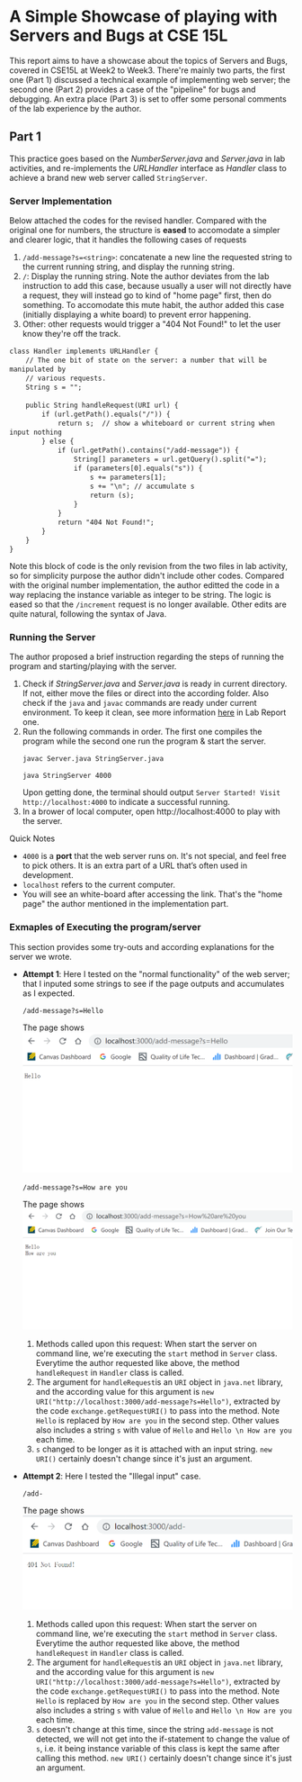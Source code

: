 # A Simple Showcase of playing with Servers and Bugs at CSE 15L
This report aims to have a showcase about the topics of Servers and Bugs, covered in CSE15L at Week2 to Week3. There're mainly two parts, the first one (Part 1) discussed a technical example of implementing web server; the second one (Part 2) provides a case of the "pipeline" for bugs and debugging. An extra place (Part 3) is set to offer some personal comments of the lab experience by the author.

## Part 1
This practice goes based on the *NumberServer.java* and *Server.java* in lab activities, and re-implements the *URLHandler* interface as *Handler* class to achieve a brand new web server called `StringServer`.

### Server Implementation
Below attached the codes for the revised handler. Compared with the original one for numbers, the structure is **eased** to accomodate a simpler and clearer logic, that it handles the following cases of requests
1. `/add-message?s=<string>`: concatenate a new line the requested string to the current running string, and display the running string.
2. `/`: Display the running string. Note the author deviates from the lab instruction to add this case, because usually a user will not directly have a request, they will instead go to kind of "home page" first, then do something. To accomodate this mute habit, the author added this case (initially displaying a white board) to prevent error happening.
3. Other: other requests would trigger a "404 Not Found!" to let the user know they're off the track.

```
class Handler implements URLHandler {
    // The one bit of state on the server: a number that will be manipulated by
    // various requests.
    String s = "";

    public String handleRequest(URI url) {
        if (url.getPath().equals("/")) {
            return s;  // show a whiteboard or current string when input nothing
        } else {
            if (url.getPath().contains("/add-message")) {
                String[] parameters = url.getQuery().split("=");
                if (parameters[0].equals("s")) {
                    s += parameters[1];
                    s += "\n"; // accumulate s
                    return (s);
                }
            }
            return "404 Not Found!";
        }
    }
}
```
Note this block of code is the only revision from the two files in lab activity, so for simplicity purpose the author didn't include other codes. Compared with the original number implementation, the author editted the code in a way replacing the instance variable as integer to be string. The logic is eased so that the `/increment` request is no longer available. Other edits are quite natural, following the syntax of Java.

### Running the Server
The author proposed a brief instruction regarding the steps of running the program and starting/playing with the server.
1. Check if *StringServer.java* and *Server.java* is ready in current directory. If not, either move the files or direct into the according folder. Also check if the `java` and `javac` commands are ready under current environment. To keep it clean, see more information [here](https://stevela-hn.github.io/cse15l-lab-reports/) in Lab Report one.
2. Run the following commands in order. The first one compiles the program while the second one run the program & start the server.
    ```
    javac Server.java StringServer.java
    ```
    ```
    java StringServer 4000
    ```
    Upon getting done, the terminal should output `Server Started! Visit http://localhost:4000` to indicate a successful running.
3. In a brower of local computer, open http://localhost:4000 to play with the server.

Quick Notes
- `4000` is a **port** that the web server runs on. It's not special, and feel free to pick others. It is an extra part of a URL that’s often used in development.
- `localhost` refers to the current computer.
- You will see an white-board after accessing the link. That's the "home page" the author mentioned in the implementation part.

### Exmaples of Executing the program/server
This section provides some try-outs and according explanations for the server we wrote.

- **Attempt 1**: Here I tested on the "normal functionality" of the web server; that I inputed some strings to see if the page outputs and accumulates as I expected.
    ```
    /add-message?s=Hello
    ```
    The page shows
    ![Image2](L2P1.png)

    ```
    /add-message?s=How are you
    ```
    The page shows
    ![Image2](L2P2.png)
    1. Methods called upon this request: When start the server on command line, we're executing the `start` method in `Server` class. Everytime the author requested like above, the method `handleRequest` in `Handler` class is called.
    2. The argument for `handleRequest`is an `URI` object in `java.net` library, and the according value for this argument is `new URI("http://localhost:3000/add-message?s=Hello")`, extracted by the code `exchange.getRequestURI()` to pass into the method. Note `Hello` is replaced by `How are you` in the second step. Other values also includes a string `s` with value of `Hello` and `Hello \n How are you` each time.
    3. `s` changed to be longer as it is attached with an input string. `new URI()` certainly doesn't change since it's just an argument.

- **Attempt 2**: Here I tested the "Illegal input" case.
    ```
    /add-
    ```
    The page shows
    ![Image2](L2P3.png)
    1. Methods called upon this request: When start the server on command line, we're executing the `start` method in `Server` class. Everytime the author requested like above, the method `handleRequest` in `Handler` class is called.
    2. The argument for `handleRequest`is an `URI` object in `java.net` library, and the according value for this argument is `new URI("http://localhost:3000/add-message?s=Hello")`, extracted by the code `exchange.getRequestURI()` to pass into the method. Note `Hello` is replaced by `How are you` in the second step. Other values also includes a string `s` with value of `Hello` and `Hello \n How are you` each time.
    3. `s` doesn't change at this time, since the string `add-message` is not detected, we will not get into the if-statement to change the value of `s`, i.e. it being instance variable of this class is kept the same after calling this method. `new URI()` certainly doesn't change since it's just an argument.
